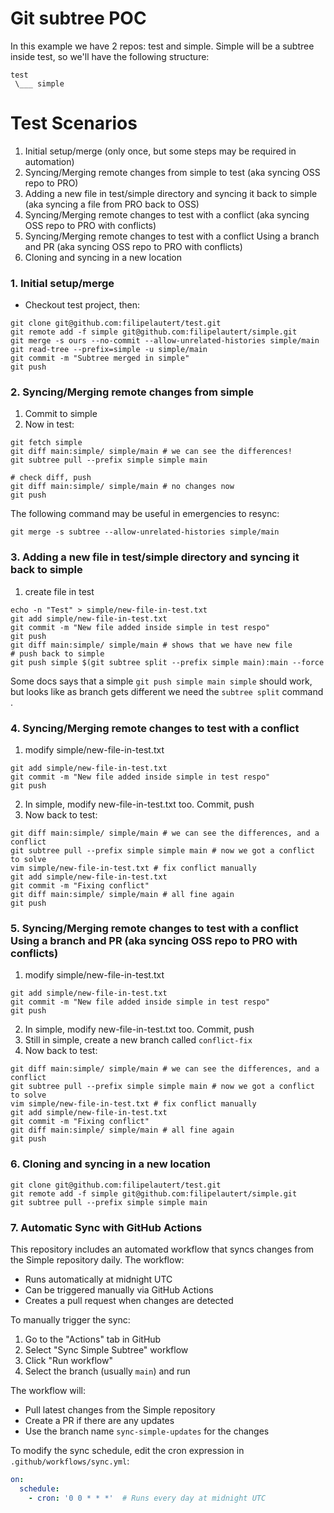 # Git subtree POC

In this example we have 2 repos: test and simple. Simple will be a subtree inside test, so we'll have the following structure:
```
test
 \___ simple
```

# Test Scenarios
1. Initial setup/merge (only once, but some steps may be required in automation)
2. Syncing/Merging remote changes from simple to test (aka syncing OSS repo to PRO)
3. Adding a new file in test/simple directory and syncing it back to simple (aka syncing a file from PRO back to OSS)
4. Syncing/Merging remote changes to test with a conflict (aka syncing OSS repo to PRO with conflicts)
5. Syncing/Merging remote changes to test with a conflict Using a branch and PR (aka syncing OSS repo to PRO with conflicts)
6. Cloning and syncing in a new location

### 1. Initial setup/merge
*  Checkout test project, then:
```
git clone git@github.com:filipelautert/test.git
git remote add -f simple git@github.com:filipelautert/simple.git
git merge -s ours --no-commit --allow-unrelated-histories simple/main 
git read-tree --prefix=simple -u simple/main
git commit -m "Subtree merged in simple"
git push
```


### 2. Syncing/Merging remote changes from simple
1. Commit to simple
2. Now in test:
```
git fetch simple
git diff main:simple/ simple/main # we can see the differences!
git subtree pull --prefix simple simple main

# check diff, push
git diff main:simple/ simple/main # no changes now
git push
```
The following command may be useful in emergencies to resync:
```
git merge -s subtree --allow-unrelated-histories simple/main
```

### 3. Adding a new file in test/simple directory and syncing it back to simple
1. create file in test
```
echo -n "Test" > simple/new-file-in-test.txt
git add simple/new-file-in-test.txt 
git commit -m "New file added inside simple in test respo"
git push
git diff main:simple/ simple/main # shows that we have new file
# push back to simple
git push simple $(git subtree split --prefix simple main):main --force
```

Some docs says that a simple `git push simple main simple` should work, but looks like as branch gets different we need the `subtree split` command .


### 4. Syncing/Merging remote changes to test with a conflict
1. modify simple/new-file-in-test.txt
```
git add simple/new-file-in-test.txt 
git commit -m "New file added inside simple in test respo"
git push
```
2. In simple, modify new-file-in-test.txt too. Commit, push
3. Now back to test:
```
git diff main:simple/ simple/main # we can see the differences, and a conflict
git subtree pull --prefix simple simple main # now we got a conflict to solve
vim simple/new-file-in-test.txt # fix conflict manually
git add simple/new-file-in-test.txt 
git commit -m "Fixing conflict"
git diff main:simple/ simple/main # all fine again
git push
```

### 5. Syncing/Merging remote changes to test with a conflict Using a branch and PR (aka syncing OSS repo to PRO with conflicts)
1. modify simple/new-file-in-test.txt
```
git add simple/new-file-in-test.txt 
git commit -m "New file added inside simple in test respo"
git push

```
2. In simple, modify new-file-in-test.txt too. Commit, push
3. Still in simple, create a new branch called `conflict-fix`
4. Now back to test:
```
git diff main:simple/ simple/main # we can see the differences, and a conflict
git subtree pull --prefix simple simple main # now we got a conflict to solve
vim simple/new-file-in-test.txt # fix conflict manually
git add simple/new-file-in-test.txt 
git commit -m "Fixing conflict"
git diff main:simple/ simple/main # all fine again
git push
```


### 6. Cloning and syncing in a new location
```t push simple main simple
git clone git@github.com:filipelautert/test.git
git remote add -f simple git@github.com:filipelautert/simple.git
git subtree pull --prefix simple simple main
```

### 7. Automatic Sync with GitHub Actions
This repository includes an automated workflow that syncs changes from the Simple repository daily. The workflow:
- Runs automatically at midnight UTC
- Can be triggered manually via GitHub Actions
- Creates a pull request when changes are detected

To manually trigger the sync:
1. Go to the "Actions" tab in GitHub
2. Select "Sync Simple Subtree" workflow
3. Click "Run workflow"
4. Select the branch (usually `main`) and run

The workflow will:
- Pull latest changes from the Simple repository
- Create a PR if there are any updates
- Use the branch name `sync-simple-updates` for the changes

To modify the sync schedule, edit the cron expression in `.github/workflows/sync.yml`:
```yaml
on:
  schedule:
    - cron: '0 0 * * *'  # Runs every day at midnight UTC
```
